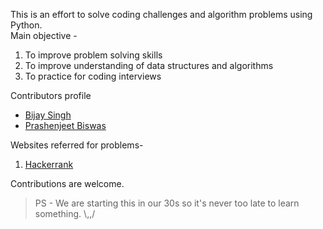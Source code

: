 This is an effort to solve coding challenges and algorithm problems using Python. </br>
Main objective -
1. To improve problem solving skills
2. To improve understanding of data structures and algorithms
3. To practice for coding interviews 

Contributors profile
* [Bijay Singh](https://www.hackerrank.com/bijay_prakash7)
* [Prashenjeet Biswas](https://www.hackerrank.com/prasan_pj)



Websites referred for problems- 
1. [Hackerrank](https://www.hackerrank.com/)

Contributions are welcome.

> PS - We are starting this in our 30s so it's never too late to learn something. \\,,/
